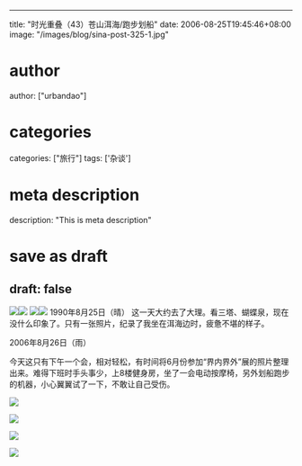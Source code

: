 
---
title: "时光重叠（43）苍山洱海/跑步划船"
date: 2006-08-25T19:45:46+08:00
image: "/images/blog/sina-post-325-1.jpg"
# author
author: ["urbandao"]
# categories
categories: ["旅行"]
tags: ['杂谈']
# meta description
description: "This is meta description"
# save as draft
draft: false
---

![](/images/blog/sina-post-325-1.jpg)![](/images/blog/sina-post-325-2.jpg)
![](/images/blog/sina-post-325-3.jpg)![](/images/blog/sina-post-325-4.jpg)
1990年8月25日（晴）
这一天大约去了大理。看三塔、蝴蝶泉，现在没什么印象了。只有一张照片，纪录了我坐在洱海边时，疲惫不堪的样子。

2006年8月26日（雨）

今天这只有下午一个会，相对轻松，有时间将6月份参加“界内界外”展的照片整理出来。难得下班时手头事少，上8楼健身房，坐了一会电动按摩椅，另外划船跑步的机器，小心翼翼试了一下，不敢让自己受伤。

![](/images/blog/sina-post-325-5.jpg)

![](/images/blog/sina-post-325-6.jpg)

![](/images/blog/sina-post-325-7.jpg)

![](/images/blog/sina-post-325-8.jpg)
